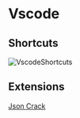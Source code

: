 # Vscode 


## Shortcuts 

![VscodeShortcuts](https://res.cloudinary.com/dmo37c7zy/image/upload/v1672401586/shortcuts_x2dq6l.png)
## Extensions 

[Json Crack](https://marketplace.visualstudio.com/items?itemName=AykutSarac.jsoncrack-vscode)
